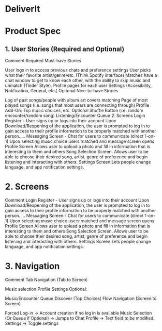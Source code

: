 # DeliverIt
# Product Spec
## 1. User Stories (Required and Optional)
Comment
Required Must-have Stories

User logs in to access previous chats and preference settings
User picks what their favorite artist/genre/etc. (Think Spotify interface)
Matches have a chat window to get to know each other, with the ability to skip music and unmatch (Tinder Style).
Profile pages for each user
Settings (Accesibility, Notification, General, etc.)
Optional Nice-to-have Stories

Log of past songs/people with album art covers matching
Page of most played songs (i.e. songs that most users are connecting through)
Profile Add-On: Top music choices, etc.
Optional Shuffle Button (i.e. random encounter/random song)
Listening/Encounter Queue
2. Screens
Login
Register - User signs up or logs into their account
Upon Download/Reopening of the application, the user is prompted to log in to gain access to their profile information to be properly matched with another person.
…
Messaging Screen - Chat for users to communicate (direct 1-on-1)
Upon selecting music choice users matched and message screen opens
Profile Screen
Allows user to upload a photo and fill in information that is interesting to them and others
Song Selection Screen.
Allows user to be able to choose their desired song, artist, genre of preference and begin listening and interacting with others.
Settings Screen
Lets people change language, and app notification settings.
# 2. Screens
Comment
Login
Register - User signs up or logs into their account
Upon Download/Reopening of the application, the user is prompted to log in to gain access to their profile information to be properly matched with another person.
…
Messaging Screen - Chat for users to communicate (direct 1-on-1)
Upon selecting music choice users matched and message screen opens
Profile Screen
Allows user to upload a photo and fill in information that is interesting to them and others
Song Selection Screen.
Allows user to be able to choose their desired song, artist, genre of preference and begin listening and interacting with others.
Settings Screen
Lets people change language, and app notification settings.
# 3. Navigation
Comment
Tab Navigation (Tab to Screen)

Music selection
Profile
Settings
Optional:

Music/Encounter Queue
Discover (Top Choices)
Flow Navigation (Screen to Screen)

Forced Log-in -> Account creation if no log in is available
Music Selection (Or Queue if Optional) -> Jumps to Chat
Profile -> Text field to be modified.
Settings -> Toggle settings
